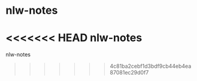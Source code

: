 # nlw-notes
<<<<<<< HEAD
nlw-notes
=======
nlw-notes
>>>>>>> 4c81ba2cebf1d3bdf9cb44eb4ea87081ec29d0f7
